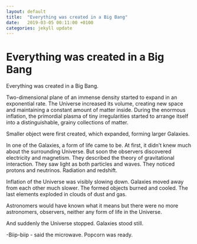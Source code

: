 ```yaml
---
layout: default
title:  "Everything was created in a Big Bang"
date:   2019-03-05 00:11:00 +0100
categories: jekyll update
---
```


# Everything was created in a Big Bang

Everything was created in a Big Bang.

Two-dimensional plane of an immense density started to expand in an exponential rate. The Universe increased its volume, creating new space and maintaining a constant amount of matter inside. During the enormous inflation, the primordial plasma of tiny irregularities started to arrange itself into a distinguishable, grainy collections of matter.

Smaller object were first created, which expanded, forming larger Galaxies.

In one of the Galaxies, a form of life came to be. At first, it didn’t knew much about the surrounding Universe. But soon the observers discovered electricity and magnetism. They described the theory of gravitational interaction. They saw light as both particles and waves. They noticed protons and neutrinos. Radiation and redshift.

Inflation of the Universe was visibly slowing down. Galaxies moved away from each other much slower. The formed objects burned and cooled. The last elements exploded in clouds of dust and gas.

Astronomers would have known what it means but there were no more astronomers, observers, neither any form of life in the Universe.

And suddenly the Universe stopped. Galaxies stood still.

-Biip-biip - said the microwave. Popcorn was ready.
